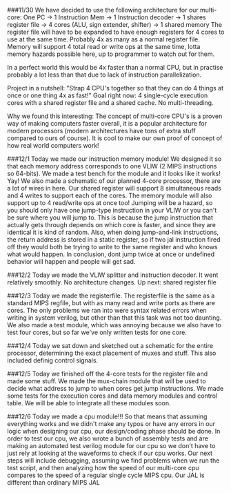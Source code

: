 ###11/30
We have decided to use the following architecture for our multi-core:
One PC -> 1 Instruction Mem -> 1 Instruction decoder -> 1 shares register file -> 4 cores (ALU, sign extender, shifter) -> 1 shared memory
The register file will have to be expanded to have enough registers for 4 cores to use at the same time. Probably 4x as many as a normal register file.
Memory will support 4 total read or write ops at the same time, lotta memory hazards possible here, up to programmer to watch out for them.

In a perfect world this would be 4x faster than a normal CPU, but in practise probably a lot less than that due to lack of instruction parallelization.

Project in a nutshell: "Strap 4 CPU's together so that they can do 4 things at once or one thing 4x as fast!"
Goal right now: 4 single-cycle execution cores with a shared register file and a shared cache. No multi-threading.

Why we found this interesting: The concept of multi-core CPU's is a proven way of making computers faster overall, it is a popular architecture for modern processors (modern architectures have tons of extra stuff compared to ours of course). It is cool to make our own proof of concept of how real world computers work!

###12/1
Today we made our instruction memory module! We designed it so that each memory address corresponds to one VLIW (2 MIPS instructions so 64-bits). We made a test bench for the module and it looks like it works!
Yay!
We also made a schematic of our planned 4-core processor, there are a lot of wires in here. Our shared register will support 8 simultaneous reads and 4 writes to support each of the cores. The memory module will also support up to 4 read/write ops at once too!
Jumping will be a hazard, so you should only have one jump-type instruction in your VLIW or you can't be sure where you will jump to.
This is because the jump instruction that actually gets through depends on which core is faster, and since they are identical it is kind of random.
Also, when doing jump-and-link instructions, the return address is stored in a static register, so if two jal instruction fired off they would both be trying to write to the same register and who knows what would happen.
In conclusion, dont jump twice at once or undefined behavior will happen and people will get sad.

###12/2
Today we made the VLIW splitter and instruction decoder. It went relatively smoothly.
No architecture changes.
Up next: shared register file

###12/3
Today we made the registerfile. The registerfile is the same as a standard MIPS regfile, but with as many read and write ports as there are cores. The only problems we ran into were syntax related errors when writing in system verilog, but other than that this task was not too daunting. We also made a test module, which was annoying because we also have to test four cores, but so far we've only written tests for one core.

###12/4
Today we sat down and sketched out a schematic for the entire processor, determining the exact placement of muxes and stuff. This also included definig control signals.

###12/5
Today we finished off the 4-core tests for the register file and made some stuff. We made the mux-chain module that will be used to decide what address to jump to when cores get jump instructions. We made some tests for the execution cores and data memory modules and control table. We will be able to integrate all these modules soon.

###12/6
Today we made a cpu module!!! So that means that assuming everything works and we didn't make any typos or have any errors in our logic when designing our cpu, our design/coding phase should be done. In order to test our cpu, we also wrote a bunch of assembly tests and are making an automated test verilog module for our cpu so we don't have to just rely at looking at the waveforms to check if our cpu works. Our next steps will include debugging, assuming we find problems when we run the test script, and then analyzing how the speed of our multi-core cpu compares to the speed of a regular single cycle MIPS cpu.
Our JAL is different than ordinary MIPS JAL